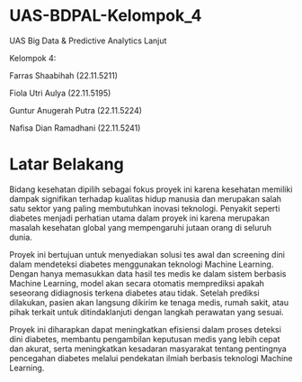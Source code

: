 # UAS-BDPAL-Kelompok_4
UAS Big Data & Predictive Analytics Lanjut

Kelompok 4:

Farras Shaabihah (22.11.5211)

Fiola Utri Aulya (22.11.5195)

Guntur Anugerah Putra (22.11.5224)

Nafisa Dian Ramadhani (22.11.5241)

# Latar Belakang

Bidang kesehatan dipilih sebagai fokus proyek ini karena kesehatan memiliki dampak signifikan terhadap kualitas hidup manusia dan merupakan salah satu sektor yang paling membutuhkan inovasi teknologi. Penyakit seperti diabetes menjadi perhatian utama dalam proyek ini karena merupakan masalah kesehatan global yang mempengaruhi jutaan orang di seluruh dunia.

Proyek ini bertujuan untuk menyediakan solusi tes awal dan screening dini dalam mendeteksi diabetes menggunakan teknologi Machine Learning. Dengan hanya memasukkan data hasil tes medis ke dalam sistem berbasis Machine Learning, model akan secara otomatis memprediksi apakah seseorang didiagnosis terkena diabetes atau tidak. Setelah prediksi dilakukan, pasien akan langsung dikirim ke tenaga medis, rumah sakit, atau pihak terkait untuk ditindaklanjuti dengan langkah perawatan yang sesuai.

Proyek ini diharapkan dapat meningkatkan efisiensi dalam proses deteksi dini diabetes, membantu pengambilan keputusan medis yang lebih cepat dan akurat, serta meningkatkan kesadaran masyarakat tentang pentingnya pencegahan diabetes melalui pendekatan ilmiah berbasis teknologi Machine Learning.
